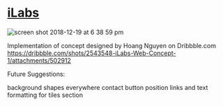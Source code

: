 # [iLabs](https://www.michaelpalhidai.com/iLabs/)

![screen shot 2018-12-19 at 6 38 59 pm](https://user-images.githubusercontent.com/25018247/50260938-0b049f80-03bf-11e9-9320-c0e98b7c1735.png)

Implementation of concept designed by Hoang Nguyen on Dribbble.com
https://dribbble.com/shots/2543548-iLabs-Web-Concept-1/attachments/502912

Future Suggestions:

background shapes everywhere
contact button position
links and text formatting for tiles section
